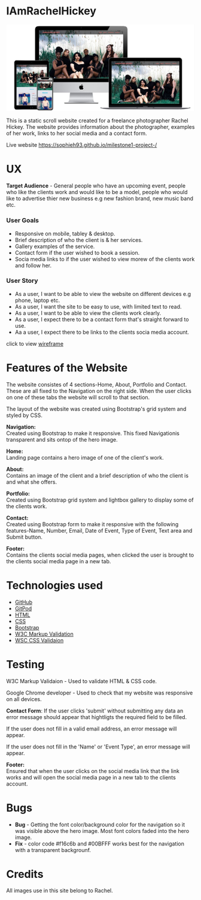 # IAmRachelHickey

![](images/Capture.JPG)



This is a static scroll website created for a freelance photographer Rachel Hickey.
The website provides information about the photographer, examples of her work, links to her social media and a contact form.

Live website https://sophieh93.github.io/milestone1-project-/ 

# UX 

**Target Audience** - General people who have an upcoming event, people
who like the clients work and would like to be a model, people who would like to advertise thier
new business e.g new fashion brand, new music band etc.

### User Goals
* Responsive on mobile, tabley & desktop.   
* Brief description of who the client is & her services.   
* Gallery examples of the service.  
* Contact form if the user wished to book a session.
* Socia media links to if the user wished to view morew of the clients work and follow her.
 
### User Story

* As a user, I want to be able to view the website on different devices e.g phone, laptop etc.
* As a user, I want the site to be easy to use, with limited text to read.
* As a user, I want to be able to view the clients work clearly.
* As a user, I expect there to be a contact form that's straight forward to use.
* Aa a user, I expect there to be links to the clients socia media account.



click to view  <a href="wireframes">wireframe </a>

# Features of the Website 
The website consistes of 4 sections-Home, About, Portfolio and Contact. These are all fixed to the Navigation on the right side. When the user clicks on one of these tabs the website will scroll to that section.

The layout of the website was created using Bootstrap's grid system and styled by CSS.

<strong>Navigation:</strong><br>
Created using Bootstrap to make it responsive. This fixed Navigationis transparent and sits ontop of the hero image.

<strong>Home:</strong><br>
Landing page contains a hero image of one of the client's work.

<strong>About:</strong><br>
Contains an image of the client and a brief description of who the client is and what she offers.

<strong>Portfolio:</strong><br>
Created using Bootstrap grid system and lightbox gallery to display some of the clients work.

<strong>Contact:</strong><br>
Created using Bootstrap form to make it responsive with the following features-Name, Number, Email, Date of Event, Type of Event, Text area and Submit button.

<strong>Footer:</strong><br>
Contains the clients social media pages, when clicked the user is brought to the clients social media page in a new tab.



# Technologies used

* [GitHub](https://github.com/)
* [GitPod](https://www.gitpod.io/)
* [HTML](https://developer.mozilla.org/en-US/docs/Web/HTML)
* [CSS](https://developer.mozilla.org/en-US/docs/Web/CSS)
* [Bootstrap](https://getbootstrap.com/docs/4.3/getting-started/introduction/)
* [W3C Markup Validation](https://validator.w3.org/)
* [WSC CSS Validaion](https://jigsaw.w3.org/css-validator/)


# Testing 

W3C Markup Validaion - Used to validate HTML & CSS code. <br>

Google Chrome developer - Used to check that my website was responsive on all devices.

<strong>Contact Form</strong>:
If the user clicks 'submit' without submitting any data an error message should appear that hightligts the required field to be filled.

If the user does not fill in a valid email address, an error message will appear.

If the user does not fill in the 'Name' or 'Event Type', an error message will appear.

<strong>Footer:</strong><br>
Ensured that when the user clicks on the social media link that the link works and will open the social media
page in a new tab to the clients account.


# Bugs
* **Bug** - Getting the font color/background color for the navigation so it was visible above the hero image. Most font colors faded into the hero image.
* **Fix** - color code #f16c6b and #00BFFF works best for the navigation with a transparent backgrounf.

# Credits
All images use in this site belong to Rachel.

